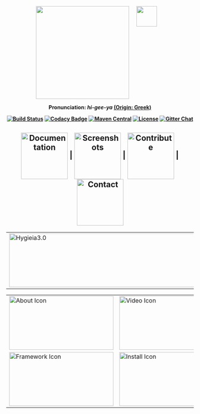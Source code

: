 <div align="center">
<img width="250" align="top" src="/UI/src/assets/img/hygieia_b.png"><a href="https://www.blackducksoftware.com/about/news-events/releases/2015-open-source-rookies-year"><img width="55" align="top" hspace="20" src="https://github.com/capitalone/Hygieia/blob/gh-pages/media/images/Rookies_Award_Badge.png"></a> 
</div>
<div align="center"> 
 <p> <b>Pronunciation: <i>hi-gee-ya <a href="https://en.wikipedia.org/wiki/Hygieia"></i>(Origin: Greek)</a> </p>
</div>

<div align="center">
  <!-- Build Status -->
  <a href="https://travis-ci.org/capitalone/Hygieia.svg?branch=master"><img src="https://travis-ci.org/capitalone/Hygieia.svg?branch=master" alt="Build Status"/></a>
  <!-- Codacy Badge -->
  <a href="https://www.codacy.com/app/amit-mawkin/Hygieia"><img src="https://api.codacy.com/project/badge/grade/de1a2a557f8e458e9a959be8c2e7fcba"
      alt="Codacy Badge"/></a>
  <!-- Maven Central -->
  <a href="http://search.maven.org/#search%7Cga%7C1%7Ccapitalone"><img src="https://img.shields.io/maven-central/v/com.capitalone.dashboard/Hygieia.svg" alt="Maven Central"/></a>
  <!-- License -->
  <a href="https://www.apache.org/licenses/LICENSE-2.0"><img src="https://img.shields.io/badge/license-Apache%202-blue.svg"
      alt="License"/></a>
  <!-- Gitter Chat -->
  <a href="https://gitter.im/capitalone/Hygieia?utm_source=badge&utm_medium=badge&utm_campaign=pr-badge&utm_content=badge"><img src="https://badges.gitter.im/Join%20Chat.svg" alt="Gitter Chat"/></a>
</div>

<div align="center">
  <h2>
    <a href="http://capitalone.github.io/Hygieia/getting_started.html"><img src="https://github.com/capitalone/Hygieia/blob/gh-pages/media/images/Buttons/Documentation.png" alt="Documentation" width="125" align="center"></a>
    <span>|</span>
    <a href="http://capitalone.github.io/Hygieia/screenshots.html"><img src="https://github.com/capitalone/Hygieia/blob/gh-pages/media/images/Buttons/Screenshots.png" alt="Screenshots" width="125" align="center"></a>
    <span>|</span>
    <a href="http://capitalone.github.io/Hygieia/contribute.html"><img src="https://github.com/capitalone/Hygieia/blob/gh-pages/media/images/Buttons/Contribute.png" alt="Contribute" width="125" align="center"></a>
    <span>|</span>
    <a href="http://capitalone.github.io/Hygieia/contact.html"><img src="https://github.com/capitalone/Hygieia/blob/gh-pages/media/images/Buttons/Contact.png" alt="Contact" width="125" align="center"></a>
  </h2>
</div>

<table>
<colgroup>
<col width="100%" />
</colgroup>
 
<tbody>
<tr>
<td><a href="https://github.com/Hygieia/ExecDashboard"><img src="https://github.com/capitalone/Hygieia/blob/gh-pages/media/images/ReadmeIcons/Hygieia3.png" alt="Hygieia3.0" height="145" width="940"/></a></td>
</tr> 
</tbody> 
</table>

<table>
<colgroup>
<col width="33.3%" />
<col width="33.3%" />
<col width="33.4%" />
</colgroup>

<tbody>
<tr>
<td><a href="http://capitalone.github.io/Hygieia/getting_started.html"><img src="https://github.com/capitalone/Hygieia/blob/gh-pages/media/images/ReadmeIcons/About.png" alt="About Icon" height="145" width="280"/></a></td>
<td><a href="https://www.youtube.com/watch?v=SoNTA78j0tc"><img src="https://github.com/capitalone/Hygieia/blob/gh-pages/media/images/ReadmeIcons/Video.png" alt="Video Icon" align="center" height="145" width="280"/></td>
<td><a href="http://capitalone.github.io/Hygieia/architecture.html"><img src="https://github.com/capitalone/Hygieia/blob/gh-pages/media/images/ReadmeIcons/Architecture.png" alt="Architecture Icon" align="center" height="145" width="280"/></a></td>
</tr>
<tr>
<td><a href="http://capitalone.github.io/Hygieia/framework.html"><img src="https://github.com/capitalone/Hygieia/blob/gh-pages/media/images/ReadmeIcons/Framework.png" alt="Framework Icon" align="center" height="145" width="280"/></td>
<td><a href="http://capitalone.github.io/Hygieia/setup.html"><img src="https://github.com/capitalone/Hygieia/blob/gh-pages/media/images/ReadmeIcons/Installation.png" alt="Install Icon" align="center" height="145" width="280"/></a></td>
<td><a href="https://github.com/capitalone/Hygieia/graphs/contributors"><img src="https://github.com/capitalone/Hygieia/blob/gh-pages/media/images/ReadmeIcons/TopContributors.png" alt="Contributors Icon" align="center" height="145" width="280"/></a></td>
</tr>
</tbody>
</table>
